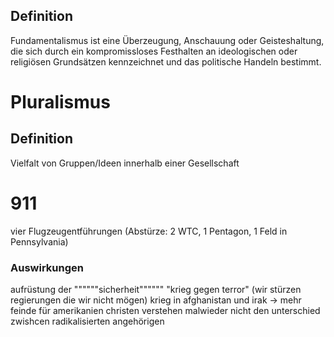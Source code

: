 ## Definition
Fundamentalismus ist eine Überzeugung, Anschauung oder Geisteshaltung, die sich durch ein kompromissloses Festhalten an ideologischen oder religiösen Grundsätzen kennzeichnet und das politische Handeln bestimmt.


# Pluralismus
## Definition
Vielfalt von Gruppen/Ideen innerhalb einer Gesellschaft


# 911
vier Flugzeugentführungen (Abstürze: 2 WTC, 1 Pentagon, 1 Feld in Pennsylvania)

### Auswirkungen
aufrüstung der """"""sicherheit"""""" 
"krieg gegen terror" (wir stürzen regierungen die wir nicht mögen)
krieg in afghanistan und irak
-> mehr feinde für amerikanien
christen verstehen malwieder nicht den unterschied zwishcen radikalisierten angehörigen 